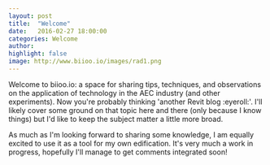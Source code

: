```yaml
---
layout: post
title:  "Welcome"
date:   2016-02-27 18:00:00
categories: Welcome
author:
highlight: false
image: http://www.biioo.io/images/rad1.png
---
```

Welcome to biioo.io: a space for sharing tips, techniques, and observations on the application of technology in the AEC industry (and other experiments).  Now you're probably thinking 'another Revit blog :eyeroll:'. I'll likely cover some ground on that topic here and there (only because I know things) but I'd like to keep the subject matter a little more broad.

As much as I'm looking forward to sharing some knowledge, I am equally excited to use it as a tool for my own edification. It's very much a work in progress, hopefully I'll manage to get comments integrated soon!
